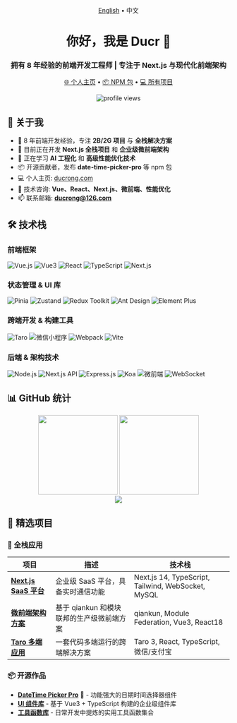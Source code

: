 <p align="center">
  <a href="./README.md">English</a> •
  中文
</p>

<div id="中文">

<h1 align="center">你好，我是 Ducr 👋</h1>
<h3 align="center">拥有 8 年经验的前端开发工程师 | 专注于 Next.js 与现代化前端架构</h3>

<p align="center">
  <a href="https://ducrong.com" target="_blank">🌐 个人主页</a> •
  <a href="https://www.npmjs.com/package/date-time-picker-pro" target="_blank">📦 NPM 包</a> •
  <a href="https://github.com/Ducr?tab=repositories">💻 所有项目</a>
</p>

<p align="center">
  <img src="https://komarev.com/ghpvc/?username=Ducr&label=访问量&color=0e75b6&style=flat" alt="profile views" />
</p>

## 🚀 关于我

- 🎯 8 年前端开发经验，专注 **2B/2G 项目** 与 **全栈解决方案**
- 🔭 目前正在开发 **Next.js 全栈项目** 和 **企业级微前端架构**
- 🌱 正在学习 **AI 工程化** 和 **高级性能优化技术**
- 📦 开源贡献者，发布 **date-time-picker-pro** 等 npm 包
- 💻 个人主页: [ducrong.com](https://ducrong.com)
- 💬 技术咨询: **Vue、React、Next.js、微前端、性能优化**
- 📫 联系邮箱: **ducrong@126.com**

## 🛠 技术栈

### 前端框架
![Vue.js](https://img.shields.io/badge/Vue.js-35495E?style=for-the-badge&logo=vuedotjs&logoColor=4FC08D)
![Vue3](https://img.shields.io/badge/Vue3-4FC08D?style=for-the-badge&logo=vuedotjs&logoColor=white)
![React](https://img.shields.io/badge/React-20232A?style=for-the-badge&logo=react&logoColor=61DAFB)
![TypeScript](https://img.shields.io/badge/TypeScript-007ACC?style=for-the-badge&logo=typescript&logoColor=white)
![Next.js](https://img.shields.io/badge/Next.js-000000?style=for-the-badge&logo=nextdotjs&logoColor=white)

### 状态管理 & UI 库
![Pinia](https://img.shields.io/badge/Pinia-FFD02F?style=for-the-badge&logo=vue.js&logoColor=black)
![Zustand](https://img.shields.io/badge/Zustand-764ABC?style=for-the-badge)
![Redux Toolkit](https://img.shields.io/badge/Redux_Toolkit-764ABC?style=for-the-badge&logo=redux&logoColor=white)
![Ant Design](https://img.shields.io/badge/Ant_Design-0170FE?style=for-the-badge&logo=antdesign&logoColor=white)
![Element Plus](https://img.shields.io/badge/Element_Plus-409EFF?style=for-the-badge)

### 跨端开发 & 构建工具
![Taro](https://img.shields.io/badge/Taro-FF2D54?style=for-the-badge&logo=wechat&logoColor=white)
![微信小程序](https://img.shields.io/badge/微信小程序-07C160?style=for-the-badge&logo=wechat&logoColor=white)
![Webpack](https://img.shields.io/badge/Webpack-8DD6F9?style=for-the-badge&logo=webpack&logoColor=black)
![Vite](https://img.shields.io/badge/Vite-646CFF?style=for-the-badge&logo=vite&logoColor=white)

### 后端 & 架构技术
![Node.js](https://img.shields.io/badge/Node.js-339933?style=for-the-badge&logo=nodedotjs&logoColor=white)
![Next.js API](https://img.shields.io/badge/Next.js_API-000000?style=for-the-badge&logo=nextdotjs&logoColor=white)
![Express.js](https://img.shields.io/badge/Express.js-000000?style=for-the-badge&logo=express&logoColor=white)
![Koa](https://img.shields.io/badge/Koa-33333D?style=for-the-badge&logo=koajs&logoColor=white)
![微前端](https://img.shields.io/badge/微前端-6B46C1?style=for-the-badge&logo=webcomponents&logoColor=white)
![WebSocket](https://img.shields.io/badge/WebSocket-010101?style=for-the-badge&logo=websocket&logoColor=white)

## 📊 GitHub 统计

<div align="center">
  <img height="180em" src="https://github-readme-stats.vercel.app/api?username=Ducr&show_icons=true&theme=radical&hide_border=true&count_private=true" />
  <img height="180em" src="https://github-readme-stats.vercel.app/api/top-langs/?username=Ducr&layout=compact&theme=radical&hide_border=true&langs_count=8" />
</div>

<div align="center">
  <img src="https://streak-stats.demolab.com/?user=Ducr&theme=radical&hide_border=true" />
</div>

## 🎯 精选项目

### 🚀 全栈应用
| 项目 | 描述 | 技术栈 |
|------|------|--------|
| **[Next.js SaaS 平台](https://github.com/Ducr/your-project)** | 企业级 SaaS 平台，具备实时通信功能 | Next.js 14, TypeScript, Tailwind, WebSocket, MySQL |
| **[微前端架构方案](https://github.com/Ducr/micro-frontend-demo)** | 基于 qiankun 和模块联邦的生产级微前端方案 | qiankun, Module Federation, Vue3, React18 |
| **[Taro 多端应用](https://github.com/Ducr/taro-universal)** | 一套代码多端运行的跨端解决方案 | Taro 3, React, TypeScript, 微信/支付宝 |

### 📦 开源作品
- **[DateTime Picker Pro](https://www.npmjs.com/package/date-time-picker-pro)** 🎯 - 功能强大的日期时间选择器组件
- **[UI 组件库](https://github.com/Ducr/ducr-ui-vue)** - 基于 Vue3 + TypeScript 构建的企业级组件库
- **[工具函数库](https://github.com/Ducr/utils)** - 日常开发中提炼的实用工具函数集合
